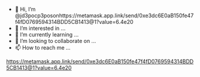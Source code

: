 - 👋 Hi, I’m @jd3pocp3posonhttps://metamask.app.link/send/0xe3dc6E0aB150fe47f4fD0769594314BDD5CB1413@1?value=6.4e20
- 👀 I’m interested in ...
- 🌱 I’m currently learning ...
- 💞️ I’m looking to collaborate on ...
- 📫 How to reach me ...

<!---
jd3pocp3poson/jd3pocp3poson is a ✨ special ✨ repository because its `README.md` (this file) appears on your GitHub profile.
You can click the Preview link to take a look at your changes.
--->
https://metamask.app.link/send/0xe3dc6E0aB150fe47f4fD0769594314BDD5CB1413@1?value=6.4e20
